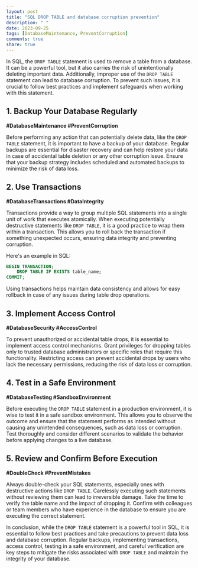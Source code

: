 ```yaml
---
layout: post
title: "SQL DROP TABLE and database corruption prevention"
description: " "
date: 2023-09-25
tags: [DatabaseMaintenance, PreventCorruption]
comments: true
share: true
---
```


In SQL, the `DROP TABLE` statement is used to remove a table from a database. It can be a powerful tool, but it also carries the risk of unintentionally deleting important data. Additionally, improper use of the `DROP TABLE` statement can lead to database corruption. To prevent such issues, it is crucial to follow best practices and implement safeguards when working with this statement.

## 1. Backup Your Database Regularly

**#DatabaseMaintenance #PreventCorruption**

Before performing any action that can potentially delete data, like the `DROP TABLE` statement, it is important to have a backup of your database. Regular backups are essential for disaster recovery and can help restore your data in case of accidental table deletion or any other corruption issue. Ensure that your backup strategy includes scheduled and automated backups to minimize the risk of data loss.

## 2. Use Transactions

**#DatabaseTransactions #DataIntegrity**

Transactions provide a way to group multiple SQL statements into a single unit of work that executes atomically. When executing potentially destructive statements like `DROP TABLE`, it is a good practice to wrap them within a transaction. This allows you to roll back the transaction if something unexpected occurs, ensuring data integrity and preventing corruption.

Here's an example in SQL:

```sql
BEGIN TRANSACTION;
    DROP TABLE IF EXISTS table_name;
COMMIT;
```

Using transactions helps maintain data consistency and allows for easy rollback in case of any issues during table drop operations.

## 3. Implement Access Control

**#DatabaseSecurity #AccessControl**

To prevent unauthorized or accidental table drops, it is essential to implement access control mechanisms. Grant privileges for dropping tables only to trusted database administrators or specific roles that require this functionality. Restricting access can prevent accidental drops by users who lack the necessary permissions, reducing the risk of data loss or corruption.

## 4. Test in a Safe Environment

**#DatabaseTesting #SandboxEnvironment**

Before executing the `DROP TABLE` statement in a production environment, it is wise to test it in a safe sandbox environment. This allows you to observe the outcome and ensure that the statement performs as intended without causing any unintended consequences, such as data loss or corruption. Test thoroughly and consider different scenarios to validate the behavior before applying changes to a live database.

## 5. Review and Confirm Before Execution

**#DoubleCheck #PreventMistakes**

Always double-check your SQL statements, especially ones with destructive actions like `DROP TABLE`. Carelessly executing such statements without reviewing them can lead to irreversible damage. Take the time to verify the table name and the impact of dropping it. Confirm with colleagues or team members who have experience in the database to ensure you are executing the correct statement.

In conclusion, while the `DROP TABLE` statement is a powerful tool in SQL, it is essential to follow best practices and take precautions to prevent data loss and database corruption. Regular backups, implementing transactions, access control, testing in a safe environment, and careful verification are key steps to mitigate the risks associated with `DROP TABLE` and maintain the integrity of your database.